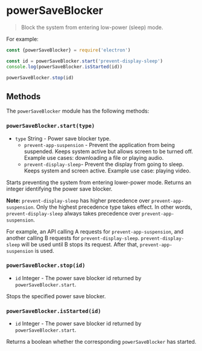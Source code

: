 # powerSaveBlocker

> Block the system from entering low-power (sleep) mode.

For example:

```javascript
const {powerSaveBlocker} = require('electron')

const id = powerSaveBlocker.start('prevent-display-sleep')
console.log(powerSaveBlocker.isStarted(id))

powerSaveBlocker.stop(id)
```

## Methods

The `powerSaveBlocker` module has the following methods:

### `powerSaveBlocker.start(type)`

* `type` String - Power save blocker type.
  * `prevent-app-suspension` - Prevent the application from being suspended.
    Keeps system active but allows screen to be turned off.  Example use cases:
    downloading a file or playing audio.
  * `prevent-display-sleep`- Prevent the display from going to sleep. Keeps
    system and screen active.  Example use case: playing video.

Starts preventing the system from entering lower-power mode. Returns an integer
identifying the power save blocker.

**Note:** `prevent-display-sleep` has higher precedence over
`prevent-app-suspension`. Only the highest precedence type takes effect. In
other words, `prevent-display-sleep` always takes precedence over
`prevent-app-suspension`.

For example, an API calling A requests for `prevent-app-suspension`, and
another calling B requests for `prevent-display-sleep`. `prevent-display-sleep`
will be used until B stops its request. After that, `prevent-app-suspension`
is used.

### `powerSaveBlocker.stop(id)`

* `id` Integer - The power save blocker id returned by `powerSaveBlocker.start`.

Stops the specified power save blocker.

### `powerSaveBlocker.isStarted(id)`

* `id` Integer - The power save blocker id returned by `powerSaveBlocker.start`.

Returns a boolean whether the corresponding `powerSaveBlocker` has started.
